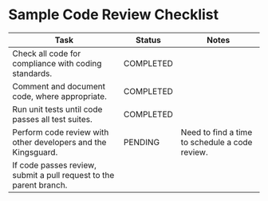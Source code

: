 Sample Code Review Checklist
=====

| Task                                                               	| Status 	| Notes 	|
|--------------------------------------------------------------------	|--------	|-------	|
| Check all code for compliance with coding standards.               	|COMPLETED 	|       	|
| Comment and document code, where appropriate.                      	|COMPLETED  |       	|
| Run unit tests until code passes all test suites.                  	|COMPLETED  |       	|
| Perform code review with other developers and the Kingsguard.      	|PENDING    |Need to find a time to schedule a code review.       	|
| If code passes review, submit a pull request to the parent branch. 	|        	|       	|